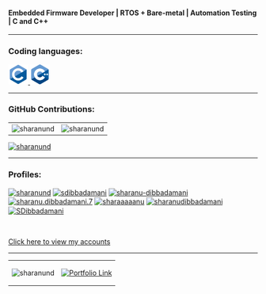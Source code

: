 


<h4 align="left">Embedded Firmware Developer | RTOS + Bare-metal | Automation Testing | C and C++</h4>



<hr>







<h3 align="left">Coding languages:</h3>
<p align="left"> <a href="https://www.cprogramming.com/" target="_blank" rel="noreferrer"> <img src="https://raw.githubusercontent.com/devicons/devicon/master/icons/c/c-original.svg" alt="c" width="40" height="40"/> </a> <a href="https://www.w3schools.com/cpp/" target="_blank" rel="noreferrer"> <img src="https://raw.githubusercontent.com/devicons/devicon/master/icons/cplusplus/cplusplus-original.svg" alt="cplusplus" width="40" height="40"/> </a> </p>
<hr>
<h3 align="left">GitHub Contributions:</h3>
<table>
  <tr>
    <td>
      <img align="center" src="https://github-readme-stats.vercel.app/api?username=sharanund&show_icons=true&locale=en&card_width=300" alt="sharanund" style="width: 300px;" />
    </td>
    <td>
      <img align="center" src="https://github-readme-stats.vercel.app/api/top-langs?username=sharanund&show_icons=true&locale=en&layout=compact&card_width=300" alt="sharanund" style="width: 290px;" />
    </td>
  </tr>
</table>

<p align="left"> <a href="https://github.com/ryo-ma/github-profile-trophy"><img src="https://github-profile-trophy.vercel.app/?username=sharanund" alt="sharanund" /></a> </p>
<hr>
<h3 align="left">Profiles:</h3>
<p align="left">
<a href="https://dev.to/sharanund" target="blank"><img align="center" src="https://raw.githubusercontent.com/rahuldkjain/github-profile-readme-generator/master/src/images/icons/Social/devto.svg" alt="sharanund" height="30" width="40" /></a>
<a href="https://twitter.com/sdibbadamani" target="blank"><img align="center" src="https://raw.githubusercontent.com/rahuldkjain/github-profile-readme-generator/master/src/images/icons/Social/twitter.svg" alt="sdibbadamani" height="30" width="40" /></a>
<a href="https://linkedin.com/in/sharanu-dibbadamani" target="blank"><img align="center" src="https://raw.githubusercontent.com/rahuldkjain/github-profile-readme-generator/master/src/images/icons/Social/linked-in-alt.svg" alt="sharanu-dibbadamani" height="30" width="40" /></a>
<a href="https://fb.com/sharanu.dibbadamani.7" target="blank"><img align="center" src="https://raw.githubusercontent.com/rahuldkjain/github-profile-readme-generator/master/src/images/icons/Social/facebook.svg" alt="sharanu.dibbadamani.7" height="30" width="40" /></a>
<a href="https://instagram.com/sharaaaaanu" target="blank"><img align="center" src="https://raw.githubusercontent.com/rahuldkjain/github-profile-readme-generator/master/src/images/icons/Social/instagram.svg" alt="sharaaaaanu" height="30" width="40" /></a>
<a href="https://www.youtube.com/c/sharanudibbadamani" target="blank"><img align="center" src="https://raw.githubusercontent.com/rahuldkjain/github-profile-readme-generator/master/src/images/icons/Social/youtube.svg" alt="sharanudibbadamani" height="30" width="40" /></a>
<a href="https://x.com/SDibbadamani" target="blank"><img align="center" src="https://raw.githubusercontent.com/rahuldkjain/github-profile-readme-generator/master/src/images/icons/Social/twitter.svg" alt="SDibbadamani" height="30" width="40" /></a>
</p>

<br>

[Click here to view my accounts](https://linktr.ee/sharanu.dibbadamani)


<hr>

<table>
  <tr>
    <td>
      <p align="left">
        <img src="https://komarev.com/ghpvc/?username=sharanund&label=Profile%20views&color=0e75b6&style=flat" alt="sharanund" />
      </p>
    </td>
    <td>
      <a href="https://sharanund.github.io/Folio/index.html" target="_blank">
        <img src="https://img.shields.io/badge/My--portfolio-Visit-blue?style=flat" alt="Portfolio Link"/>
      </a>
    </td>
  </tr>
</table>
